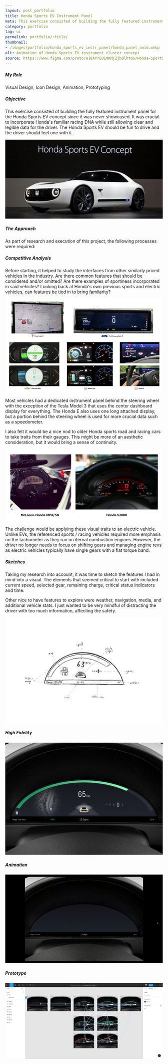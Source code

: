 ```yaml
---
layout: post_portfolio
title: Honda Sports EV Instrument Panel
meta: This exercise consisted of building the fully featured instrument panel for the Honda Sports EV concept since it was never showcased.
category: portfolio
tag: ui
permalink: portfolio/:title/
thumbnail: 
- /images/portfolio/honda_sports_ev_instr_panel/honda_panel_anim.webp
alt: Animation of Honda Sports EV instrument cluster concept
source: https://www.figma.com/proto/e18AYrEO19KMjZjbOlhtoo/Honda-Sports-EV-Cluster?scaling=contain&page-id=0%3A1&node-id=521%3A85
---
```


##### My Role

Visual Design, Icon Design, Animation, Prototyping

##### Objective

This exercise consisted of building the fully featured instrument panel for the Honda Sports EV concept since it was never showcased. It was crucial to incorporate Honda's familiar racing DNA while still allowing clear and legible data for the driver. The Honda Sports EV should be fun to drive and the driver should feel one with it.

<div class="lightgallery">
  <a href="\images\portfolio\honda_sports_ev_instr_panel\honda_sports_ev.jpg"><img src="\images\portfolio\honda_sports_ev_instr_panel\honda_sports_ev.jpg" alt="Honda Sports EV Concept"></a>
</div>

##### The Approach

As part of research and execution of this project, the following processes were required:

##### Competitive Analysis

Before starting, it helped to study the interfaces from other similarly priced vehicles in the industry. Are there common features that should be considered and/or omitted? Are there examples of sportiness incorporated in said vehicles? Looking back at Honda's own previous sports and electric vehicles, can features be tied in to bring familarity?

<div class="lightgallery">
  <a href="\images\portfolio\honda_sports_ev_instr_panel\comp_analysis.jpg"><img src="\images\portfolio\honda_sports_ev_instr_panel\comp_analysis.jpg" alt="Electric Vehicle Competitive Analysis"></a>
</div>

Most vehicles had a dedicated instrument panel behind the steering wheel with the exception of the Tesla Model 3 that uses the center dashboard display for everything. The Honda E also uses one long attached display, but a portion behind the steering wheel is used for more crucial data such as a speedometer.

I also felt it would be a nice nod to older Honda sports road and racing cars to take traits from their gauges. This might be more of an aesthetic consideration, but it would bring a sense of continuity.

<div class="lightgallery">
  <a href="\images\portfolio\honda_sports_ev_instr_panel\sports_gauge_analysis.jpg"><img src="\images\portfolio\honda_sports_ev_instr_panel\sports_gauge_analysis.jpg" alt="Electric Vehicle Competitive Analysis"></a>
</div>

The challenge would be applying these visual traits to an electric vehicle. Unlike EVs, the referenced sports / racing vehicles required more emphasis on the tachometer as they run on iternal combustion engines. However, the driver no longer needs to focus on shifting gears and managing engine revs as electric vehicles typically have single gears with a flat torque band.

##### Sketches

Taking my research into account, it was time to sketch the features I had in mind into a visual. The elements that seemed critical to start with included current speed, selected gear, remaining charge, critical status indicators and time. 

Other nice to have features to explore were weather, navigation, media, and additional vehicle stats. I just wanted to be very mindful of distracting the driver with too much information, affecting the safety.

<div class="lightgallery">
  <a href="\images\portfolio\honda_sports_ev_instr_panel\sketch.jpg"><img src="\images\portfolio\honda_sports_ev_instr_panel\sketch.jpg" alt="Instrument Panel Sketch"></a>
</div>

##### High Fidelity

<div class="lightgallery">
  <a href="\images\portfolio\honda_sports_ev_instr_panel\honda_sports_ev_00.jpg"><img src="\images\portfolio\honda_sports_ev_instr_panel\honda_sports_ev_00.jpg" alt="Instrument Panel Mockup"></a>
</div>

##### Animation

<div class="lightgallery">
  <a href="\images\portfolio\honda_sports_ev_instr_panel\honda_panel_anim.webp"><img src="\images\portfolio\honda_sports_ev_instr_panel\honda_panel_anim.webp" alt="Instrument Panel Animation"></a>
</div>

##### Prototype

<div class="lightgallery">
  <a href="\images\portfolio\honda_sports_ev_instr_panel\proto.jpg"><img src="\images\portfolio\honda_sports_ev_instr_panel\proto.jpg" alt="Instrument Panel Mockup"></a>
</div>
